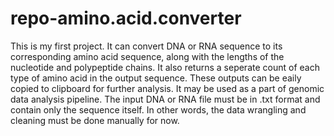 # repo-amino.acid.converter

This is my first project. It can convert DNA or RNA sequence to its corresponding amino acid sequence, along with the lengths of the nucleotide and polypeptide chains. It also returns a seperate count of each type of amino acid in the output sequence. These outputs can be eaily copied to clipboard for further analysis. It may be used as a part of genomic data analysis pipeline. The input DNA or RNA file must be in .txt format and contain only the sequence itself. In other words, the data wrangling and cleaning must be done manually for now. 

<Sukanta Saha>
